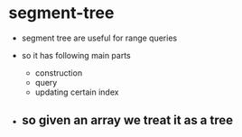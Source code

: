 # segment-tree

- segment tree are useful for range queries
- so it has following main parts
    - construction
    - query
    - updating certain index


- so given an array we treat it as a tree
    - 